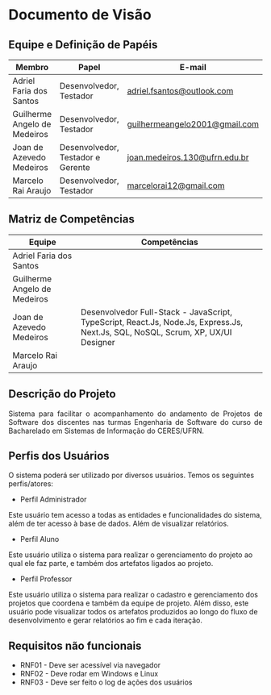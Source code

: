 # Documento de Visão 

## Equipe e Definição de Papéis

| Membro                       | Papel                             | E-mail                         |
| ---------------------------- | --------------------------------- | ------------------------------ |
| Adriel Faria dos Santos      | Desenvolvedor, Testador           | adriel.fsantos@outlook.com     |
| Guilherme Angelo de Medeiros | Desenvolvedor, Testador           | guilhermeangelo2001@gmail.com  |
| Joan de Azevedo Medeiros     | Desenvolvedor, Testador e Gerente | joan.medeiros.130@ufrn.edu.br  |
| Marcelo Rai Araujo           | Desenvolvedor, Testador           | marcelorai12@gmail.com         |

## Matriz de Competências 

| Equipe                       | Competências 
| ---------------------------- | -----------
| Adriel Faria dos Santos      |
| Guilherme Angelo de Medeiros |
| Joan de Azevedo Medeiros     | Desenvolvedor Full-Stack - JavaScript, TypeScript, React.Js, Node.Js, Express.Js, Next.Js, SQL, NoSQL, Scrum, XP, UX/UI Designer |
| Marcelo Rai Araujo           |

## Descrição do Projeto 

<p align="justify">Sistema para facilitar o acompanhamento do andamento de Projetos de Software dos discentes nas turmas Engenharia de Software do curso de Bacharelado em Sistemas de Informação do CERES/UFRN. </p>

## Perfis dos Usuários

O sistema poderá ser utilizado por diversos usuários. Temos os seguintes perfis/atores:

- Perfil Administrador 

Este usuário tem acesso a todas as entidades e funcionalidades do sistema, além de ter acesso à base de dados. Além de visualizar relatórios. 

- Perfil Aluno

Este usuário utiliza o sistema para realizar o gerenciamento do projeto ao qual ele faz parte, e também dos artefatos ligados ao projeto.

- Perfil Professor 

Este usuário utiliza o sistema para realizar o cadastro e gerenciamento dos projetos que coordena e também da equipe de projeto. Além disso, este usuário pode visualizar todos os artefatos produzidos ao longo do fluxo de desenvolvimento e gerar relatórios ao fim e cada iteração. 

## Requisitos não funcionais

- RNF01 - Deve ser acessível via navegador
- RNF02 - Deve rodar em Windows e Linux
- RNF03 - Deve ser feito o log de ações dos usuários













